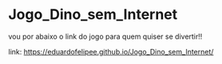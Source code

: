 # Jogo_Dino_sem_Internet


vou por abaixo o link do jogo para quem quiser se divertir!!


link:  https://eduardofelipee.github.io/Jogo_Dino_sem_Internet/
